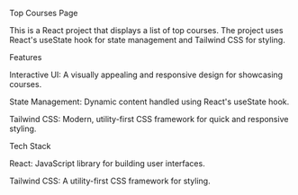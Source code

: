 Top Courses Page

This is a React project that displays a list of top courses. The project uses React's useState hook for state management and Tailwind CSS for styling.

Features

Interactive UI: A visually appealing and responsive design for showcasing courses.

State Management: Dynamic content handled using React's useState hook.

Tailwind CSS: Modern, utility-first CSS framework for quick and responsive styling.

Tech Stack

React: JavaScript library for building user interfaces.

Tailwind CSS: A utility-first CSS framework for styling.
